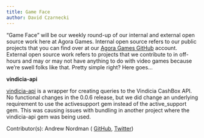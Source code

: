 ```yaml
---
title: Game Face
author: David Czarnecki
---
```

“Game Face” will be our weekly round-up of our internal and external open source work here at Agora Games. Internal open source refers to our public projects that you can find over at our [Agora Games GitHub](https://github.com/agoragames/) account. External open source work refers to projects that we contribute to in off-hours and may or may not have anything to do with video games because we’re swell folks like that. Pretty simple right? Here goes…

 **vindicia-api**

 [vindicia-api](https://github.com/agoragames/vindicia-api/) is a wrapper for creating queries to the Vindicia CashBox API. No functional changes in the 0.0.6 release, but we did change an underlying requirement to use the activesupport gem instead of the active_support gem. This was causing issues with bundling in another project where the vindicia-api gem was being used.

 Contributor(s): Andrew Nordman ( [GitHub](https://github.com/cadwallion), [Twitter](https://twitter.com/cadwallion))

